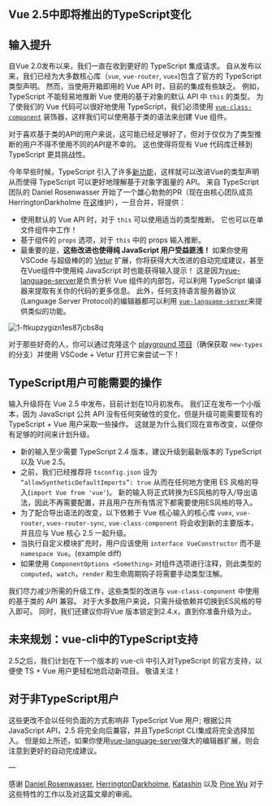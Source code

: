 ## Vue 2.5中即将推出的TypeScript变化

## 输入提升

自Vue 2.0发布以来，我们一直在收到更好的 TypeScript 集成请求。 自从发布以来，我们已经为大多数核心库（`vue`, `vue-router`, `vuex`)包含了官方的 TypeScript 类型声明。 然而，当使用开箱即用的 Vue API 时，目前的集成有些缺乏。 例如，TypeScript 不能轻易地推断 Vue 使用的基于对象的默认 API 中 `this` 的类型。 为了使我们的 Vue 代码可以很好地使用 TypeScript，我们必须使用 [`vue-class-component`](https://github.com/vuejs/vue-class-component) 装饰器，这样我们可以使用基于类的语法来创建 Vue 组件。

对于喜欢基于类的API的用户来说，这可能已经足够好了，但对于仅仅为了类型推断的用户不得不使用不同的API是不幸的。 这也使得将现有 Vue 代码库迁移到 TypeScript 更具挑战性。

今年早些时候，TypeScript 引入了许多[新功能](https://github.com/Microsoft/TypeScript/pull/14141)，这样就可以改进Vue的类型声明从而使得 TypeScript 可以更好地理解基于对象字面量的 API。 来自 TypeScript 团队的 Daniel Rosenwasser 开始了一个雄心勃勃的PR（现在由核心团队成员 HerringtonDarkholme 在[这](https://github.com/vuejs/vue/pull/6391)维护），一旦合并，将提供：

* 使用默认的 Vue API 时，对于 `this` 可以使用适当的类型推断。 它也可以在单文件组件中工作！
* 基于组件的 `props` 选项，对于 `this` 中的 props 输入推断。
* 最重要的是，**这些改进也使得纯 JavaScript 用户受益匪浅！** 如果你使用 VSCode 与超级棒的的 [Vetur](https://github.com/vuejs/vetur) 扩展，你将获得大大改进的自动完成建议，甚至在Vue组件中使用纯 JavaScript 时也能获得输入提示！ 这是因为[vue-language-server](https://www.npmjs.com/package/vue-language-server)是负责分析 Vue 组件的内部包，可以利用 TypeScript 编译器来提取有关你的代码的更多信息。 此外，任何支持语言服务器协议(Language Server Protocol)的编辑器都可以利用 [`vue-language-server`](https://github.com/vuejs/vetur/tree/master/server)来提供类似的功能。

![1-ftkupzygizn1es87jcbs8q](https://user-images.githubusercontent.com/12164075/31341266-932f5cc8-ad3b-11e7-8677-addf8d3ad5d4.gif)

对于那些好奇的人，你可以通过克隆这个 [playground 项目](https://github.com/octref/veturpack/tree/new-types)（确保获取 `new-types` 的分支）并使用 VSCode + Vetur 打开它来尝试一下！

## TypeScript用户可能需要的操作

输入升级将在 Vue 2.5 中发布，目前计划在10月初发布。 我们正在发布一个小版本，因为 JavaScript 公共 API 没有任何突破性的变化，但是升级可能需要现有的 TypeScript + Vue 用户采取一些操作。 这就是为什么我们现在宣布改变，以便你有足够的时间来计划升级。

* 新的输入至少需要 TypeScript 2.4 版本，建议升级到最新版本的 TypeScript 以及 Vue 2.5。
* 之前，我们已经推荐将 `tsconfig.json` 设为 `“allowSyntheticDefaultImports”: true` 从而在任何地方使用 ES 风格的导入(`import Vue from 'vue'`)。 新的输入将正式转换为ES风格的导入/导出语法，因此不再需要配置，并且用户在所有情况下都需要使用ES风格的导入。
* 为了配合导出语法的改变，以下依赖于 Vue 核心输入的核心库 `vuex`, `vue-router`, `vuex-router-sync`, `vue-class-component` 将会收到新的主要版本，并且应与 Vue 核心 2.5 一起升级。
* 当执行自定义模块扩充时，用户应该使用 `interface VueConstructor` 而不是 `namespace Vue`。(example diff)
* 如果使用 `ComponentOptions <Something>` 对组件选项进行注释，则此类型的 `computed`，`watch`，`render` 和生命周期钩子将需要手动类型注解。

我们尽力减少所需的升级工作，这些类型的改进与 `vue-class-component` 中使用的基于类的 API 兼容。 对于大多数用户来说，只需升级依赖并切换到ES风格的导入即可。 同时，我们还建议你将Vue 版本锁定到2.4.x，直到你准备升级为止。

## 未来规划：vue-cli中的TypeScript支持

2.5之后，我们计划在下一个版本的 vue-cli 中引入对TypeScript 的官方支持，以便使 TS + Vue 用户更轻松地启动新项目。 敬请关注！

## 对于非TypeScript用户

这些更改不会以任何负面的方式影响非 TypeScript Vue 用户; 根据公共JavaScript API，2.5 将完全向后兼容，并且TypeScript CLI集成将完全选择加入。 但是如上所述，如果你使用[vue-language-server](https://github.com/vuejs/vetur/tree/master/server)强大的编辑器扩展，则会注意到更好的自动完成建议。

—

感谢 [Daniel Rosenwasser](https://github.com/danielrosenwasser), [HerringtonDarkholme](https://github.com/HerringtonDarkholme), [Katashin](https://github.com/ktsn) 以及 [Pine Wu](https://github.com/octref) 对于这些特性的工作以及对这篇文章的审阅。
